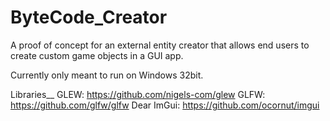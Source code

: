 # ByteCode_Creator
A proof of concept for an external entity creator that allows end users to create custom game objects in a GUI app.

Currently only meant to run on Windows 32bit.

Libraries__
GLEW: https://github.com/nigels-com/glew
GLFW: https://github.com/glfw/glfw
Dear ImGui: https://github.com/ocornut/imgui
